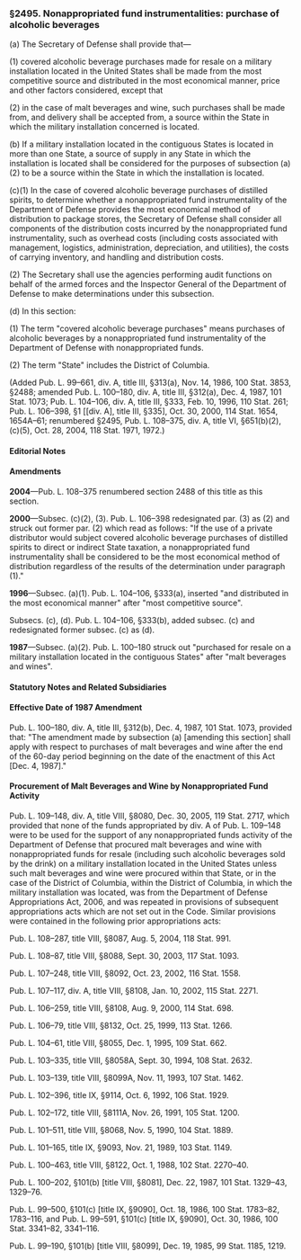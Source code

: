 ### §2495. Nonappropriated fund instrumentalities: purchase of alcoholic beverages ###

(a) The Secretary of Defense shall provide that—

(1) covered alcoholic beverage purchases made for resale on a military installation located in the United States shall be made from the most competitive source and distributed in the most economical manner, price and other factors considered, except that

(2) in the case of malt beverages and wine, such purchases shall be made from, and delivery shall be accepted from, a source within the State in which the military installation concerned is located.

(b) If a military installation located in the contiguous States is located in more than one State, a source of supply in any State in which the installation is located shall be considered for the purposes of subsection (a)(2) to be a source within the State in which the installation is located.

(c)(1) In the case of covered alcoholic beverage purchases of distilled spirits, to determine whether a nonappropriated fund instrumentality of the Department of Defense provides the most economical method of distribution to package stores, the Secretary of Defense shall consider all components of the distribution costs incurred by the nonappropriated fund instrumentality, such as overhead costs (including costs associated with management, logistics, administration, depreciation, and utilities), the costs of carrying inventory, and handling and distribution costs.

(2) The Secretary shall use the agencies performing audit functions on behalf of the armed forces and the Inspector General of the Department of Defense to make determinations under this subsection.

(d) In this section:

(1) The term "covered alcoholic beverage purchases" means purchases of alcoholic beverages by a nonappropriated fund instrumentality of the Department of Defense with nonappropriated funds.

(2) The term "State" includes the District of Columbia.

(Added Pub. L. 99–661, div. A, title III, §313(a), Nov. 14, 1986, 100 Stat. 3853, §2488; amended Pub. L. 100–180, div. A, title III, §312(a), Dec. 4, 1987, 101 Stat. 1073; Pub. L. 104–106, div. A, title III, §333, Feb. 10, 1996, 110 Stat. 261; Pub. L. 106–398, §1 [[div. A], title III, §335], Oct. 30, 2000, 114 Stat. 1654, 1654A–61; renumbered §2495, Pub. L. 108–375, div. A, title VI, §651(b)(2), (c)(5), Oct. 28, 2004, 118 Stat. 1971, 1972.)

#### **Editorial Notes** ####

#### Amendments ####

**2004**—Pub. L. 108–375 renumbered section 2488 of this title as this section.

**2000**—Subsec. (c)(2), (3). Pub. L. 106–398 redesignated par. (3) as (2) and struck out former par. (2) which read as follows: "If the use of a private distributor would subject covered alcoholic beverage purchases of distilled spirits to direct or indirect State taxation, a nonappropriated fund instrumentality shall be considered to be the most economical method of distribution regardless of the results of the determination under paragraph (1)."

**1996**—Subsec. (a)(1). Pub. L. 104–106, §333(a), inserted "and distributed in the most economical manner" after "most competitive source".

Subsecs. (c), (d). Pub. L. 104–106, §333(b), added subsec. (c) and redesignated former subsec. (c) as (d).

**1987**—Subsec. (a)(2). Pub. L. 100–180 struck out "purchased for resale on a military installation located in the contiguous States" after "malt beverages and wines".

#### **Statutory Notes and Related Subsidiaries** ####

#### Effective Date of 1987 Amendment ####

Pub. L. 100–180, div. A, title III, §312(b), Dec. 4, 1987, 101 Stat. 1073, provided that: "The amendment made by subsection (a) [amending this section] shall apply with respect to purchases of malt beverages and wine after the end of the 60-day period beginning on the date of the enactment of this Act [Dec. 4, 1987]."

#### Procurement of Malt Beverages and Wine by Nonappropriated Fund Activity ####

Pub. L. 109–148, div. A, title VIII, §8080, Dec. 30, 2005, 119 Stat. 2717, which provided that none of the funds appropriated by div. A of Pub. L. 109–148 were to be used for the support of any nonappropriated funds activity of the Department of Defense that procured malt beverages and wine with nonappropriated funds for resale (including such alcoholic beverages sold by the drink) on a military installation located in the United States unless such malt beverages and wine were procured within that State, or in the case of the District of Columbia, within the District of Columbia, in which the military installation was located, was from the Department of Defense Appropriations Act, 2006, and was repeated in provisions of subsequent appropriations acts which are not set out in the Code. Similar provisions were contained in the following prior appropriations acts:

Pub. L. 108–287, title VIII, §8087, Aug. 5, 2004, 118 Stat. 991.

Pub. L. 108–87, title VIII, §8088, Sept. 30, 2003, 117 Stat. 1093.

Pub. L. 107–248, title VIII, §8092, Oct. 23, 2002, 116 Stat. 1558.

Pub. L. 107–117, div. A, title VIII, §8108, Jan. 10, 2002, 115 Stat. 2271.

Pub. L. 106–259, title VIII, §8108, Aug. 9, 2000, 114 Stat. 698.

Pub. L. 106–79, title VIII, §8132, Oct. 25, 1999, 113 Stat. 1266.

Pub. L. 104–61, title VIII, §8055, Dec. 1, 1995, 109 Stat. 662.

Pub. L. 103–335, title VIII, §8058A, Sept. 30, 1994, 108 Stat. 2632.

Pub. L. 103–139, title VIII, §8099A, Nov. 11, 1993, 107 Stat. 1462.

Pub. L. 102–396, title IX, §9114, Oct. 6, 1992, 106 Stat. 1929.

Pub. L. 102–172, title VIII, §8111A, Nov. 26, 1991, 105 Stat. 1200.

Pub. L. 101–511, title VIII, §8068, Nov. 5, 1990, 104 Stat. 1889.

Pub. L. 101–165, title IX, §9093, Nov. 21, 1989, 103 Stat. 1149.

Pub. L. 100–463, title VIII, §8122, Oct. 1, 1988, 102 Stat. 2270–40.

Pub. L. 100–202, §101(b) [title VIII, §8081], Dec. 22, 1987, 101 Stat. 1329–43, 1329–76.

Pub. L. 99–500, §101(c) [title IX, §9090], Oct. 18, 1986, 100 Stat. 1783–82, 1783–116, and Pub. L. 99–591, §101(c) [title IX, §9090], Oct. 30, 1986, 100 Stat. 3341–82, 3341–116.

Pub. L. 99–190, §101(b) [title VIII, §8099], Dec. 19, 1985, 99 Stat. 1185, 1219.